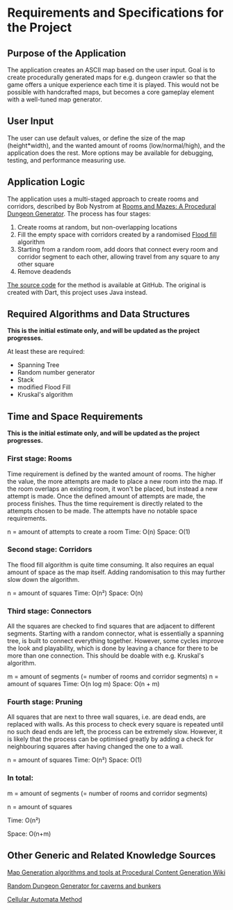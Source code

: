# Requirements and Specifications for the Project

## Purpose of the Application
The application creates an ASCII map based on the user input. Goal is to create procedurally generated maps for e.g. dungeon crawler so that the game offers a unique experience each time it is played. This would not be possible with handcrafted maps, but becomes a core gameplay element with a well-tuned map generator.

## User Input
The user can use default values, or define the size of the map (height*width), and the wanted amount of rooms (low/normal/high), and the application does the rest. More options may be available for debugging, testing, and performance measuring use.

## Application Logic
The application uses a multi-staged approach to create rooms and corridors, described by Bob Nystrom at [Rooms and Mazes: A Procedural Dungeon Generator](http://journal.stuffwithstuff.com/2014/12/21/rooms-and-mazes/). The process has four stages:
1. Create rooms at random, but non-overlapping locations
2. Fill the empty space with corridors created by a randomised [Flood fill](https://en.wikipedia.org/wiki/Flood_fill) algorithm
3. Starting from a random room, add doors that connect every room and corridor segment to each other, allowing travel from any square to any other square
4. Remove deadends

[The source code](https://github.com/munificent/hauberk/blob/db360d9efa714efb6d937c31953ef849c7394a39/lib/src/content/dungeon.dart) for the method is  available at GitHub. The original is created with Dart, this project uses Java instead.

## Required Algorithms and Data Structures
**This is the initial estimate only, and will be updated as the project progresses.**

At least these are required:
- Spanning Tree
- Random number generator
- Stack
- modified Flood Fill
- Kruskal's algorithm

## Time and Space Requirements
**This is the initial estimate only, and will be updated as the project progresses.**

### First stage: Rooms
Time requirement is defined by the wanted amount of rooms. The higher the value, the more attempts are made to place a new room into the map. If the room overlaps an existing room, it won't be placed, but instead a new attempt is made. Once the defined amount of attempts are made, the process finishes. Thus the time requirement is directly related to the attempts chosen to be made. The attempts have no notable space requirements.

n = amount of attempts to create a room
Time: O(n)
Space: O(1)

### Second stage: Corridors
The flood fill algorithm is quite time consuming. It also requires an equal amount of space as the map itself. Adding randomisation to this may further slow down the algorithm.

n = amount of squares
Time: O(n²)
Space: O(n)

### Third stage: Connectors
All the squares are checked to find squares that are adjacent to different segments. Starting with a random connector, what is essentially a spanning tree, is built to connect everything together. However, some cycles improve the look and playability, which is done by leaving a chance for there to be more than one connection. This should be doable with e.g. Kruskal's algorithm.

m = amount of segments (= number of rooms and corridor segments)
n = amount of squares
Time: O(n log m)
Space: O(n + m)

### Fourth stage: Pruning
All squares that are next to three wall squares, i.e. are dead ends, are replaced with walls. As this process to check every square is repeated until no such dead ends are left, the process can be extremely slow. However, it is likely that the process can be optimised greatly by adding a check for neighbouring squares after having changed the one to a wall.

n = amount of squares
Time: O(n²)
Space: O(1)

### In total:
m = amount of segments (= number of rooms and corridor segments)

n = amount of squares

Time: O(n²)

Space: O(n+m)

## Other Generic and Related Knowledge Sources
[Map Generation algorithms and tools at Procedural Content Generation Wiki](http://pcg.wikidot.com/pcg-algorithm:map-generation)

[Random Dungeon Generator for caverns and bunkers](http://donjon.bin.sh/code/dungeon/)

[Cellular Automata Method](http://roguebasin.roguelikedevelopment.org/index.php?title=Cellular_Automata_Method_for_Generating_Random_Cave-Like_Levels)
